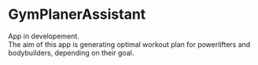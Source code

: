 # GymPlanerAssistant

App in developement.  
The aim of this app is generating optimal workout plan for powerlifters and bodybuilders, depending on their goal.
